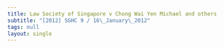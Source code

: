 ```yaml
---
title: Law Society of Singapore v Chong Wai Yen Michael and others
subtitle: "[2012] SGHC 9 / 16\_January\_2012"
tags: null
layout: single
---
```


